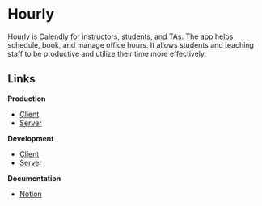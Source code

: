 # Hourly

Hourly is Calendly for instructors, students, and TAs. The app helps schedule, book, and manage office hours. It allows students and teaching staff to be productive and utilize their time more effectively.

## Links

**Production**

- [Client](https://proj-hourly-prod.netlify.app/ )
- [Server](https://proj-hourly-prod.herokuapp.com/)

**Development**

- [Client](https://proj-hourly-dev.netlify.app/ )
- [Server](https://proj-hourly-dev.herokuapp.com/)

**Documentation**

- [Notion](https://www.notion.so/madooei/Hourly-5d20c5d7ed074169b0bdca374b1cbbbd)
